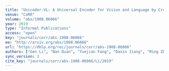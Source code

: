```yaml
---
title: "Unicoder-VL: A Universal Encoder for Vision and Language by Cross-modal Pre-training."
venue: "CoRR"
volume: "abs/1908.06066"
year: 2019
type: "Informal Publications"
access: "open"
key: "journals/corr/abs-1908-06066"
ee: "http://arxiv.org/abs/1908.06066"
url: "https://dblp.org/rec/journals/corr/abs-1908-06066"
authors: ["Gen Li", "Nan Duan", "Yuejian Fang", "Daxin Jiang", "Ming Zhou"]
sync_version: 3
cite_key: "journals/corr/abs-1908-06066/Li/2019"
---
```

